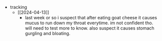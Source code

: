   * tracking
    * [[2024-04-13]]
      * last week or so i suspect that after eating goat cheese it causes mucus to run down my throat everytime. im not confident tho. will need to test more to know. also suspect it causes stomach gurgling and bloating.

